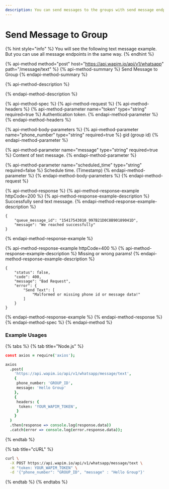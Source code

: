 ```yaml
---
description: You can send messages to the groups with send message endpoints.
---
```


# Send Message to Group

{% hint style="info" %}
You will see the following text message example. But you can use all message endpoints in the same way.
{% endhint %}

{% api-method method="post" host="https://api.wapim.io/api/v1/whatsapp" path="/message/text" %}
{% api-method-summary %}
Send Message to Group
{% endapi-method-summary %}

{% api-method-description %}

{% endapi-method-description %}

{% api-method-spec %}
{% api-method-request %}
{% api-method-headers %}
{% api-method-parameter name="token" type="string" required=true %}
Authentication token.
{% endapi-method-parameter %}
{% endapi-method-headers %}

{% api-method-body-parameters %}
{% api-method-parameter name="phone\_number" type="string" required=true %}
gid \(group id\)
{% endapi-method-parameter %}

{% api-method-parameter name="message" type="string" required=true %}
Content of text message.
{% endapi-method-parameter %}

{% api-method-parameter name="scheduled\_time" type="string" required=false %}
Schedule time. \(Timestamp\)
{% endapi-method-parameter %}
{% endapi-method-body-parameters %}
{% endapi-method-request %}

{% api-method-response %}
{% api-method-response-example httpCode=200 %}
{% api-method-response-example-description %}
Successfully send text message.
{% endapi-method-response-example-description %}

```text
{
    "queue_message_id": "15417543010_997B21D0C8B90189041D",
    "message": "We reached successfully"
}
```
{% endapi-method-response-example %}

{% api-method-response-example httpCode=400 %}
{% api-method-response-example-description %}
Missing or wrong params!
{% endapi-method-response-example-description %}

```text
{
    "status": false,
    "code": 400,
    "message": "Bad Request",
    "error": {
        "Send Text": [
            "Malformed or missing phone id or message data!"
        ]
    }
}
```
{% endapi-method-response-example %}
{% endapi-method-response %}
{% endapi-method-spec %}
{% endapi-method %}

### Example Usages

{% tabs %}
{% tab title="Node.js" %}
```coffeescript
const axios = require('axios');

axios
  .post(
    'https://api.wapim.io/api/v1/whatsapp/message/text',
    {
     phone_number: 'GROUP_ID',
     message: 'Hello Group'
    },
    {
     headers: {
      token: 'YOUR_WAPIM_TOKEN',
     }
    }
  )
  .then(response => console.log(response.data))
  .catch(error => console.log(error.response.data));
```
{% endtab %}

{% tab title="cURL" %}
```bash
curl \
  -X POST https://api.wapim.io/api/v1/whatsapp/message/text \
  -H "token: YOUR_WAPIM_TOKEN" \
  -d '{"phone_number": "GROUP_ID", "message" : "Hello Group"}'
```
{% endtab %}
{% endtabs %}

